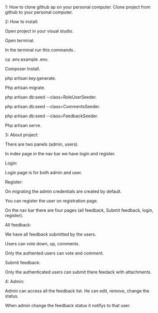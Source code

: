 1: How to clone github ap on your personal computer.
   Clone project from github to your personal computer.

2: How to install:

   Open project in your visual studio.
   
   Open terminal.
   
   In the terminal run this commands..
   
   cp .env.example .env.
   
   Composer Install. 
   
   php artisan key:generate.
   
   Php artisan migrate. 
   
   php artisan db:seed --class=RoleUserSeeder.
   
   php artisan db:seed --class=CommentsSeeder.
   
   php artisan db:seed --class=FeedbackSeeder.
   
   Php artisan serve.

3: About project:
   
   There are two panels (admin, users).
   
   In index page in the nav bar we have login and register.
   
   Login:
   
   Login page is for both admin and user.
   
   Register:
   
   On migrating the admin credentials are created by default.
   
   You can register the user on registration page.
   
   On the nav bar there are four pages (all feedback, Submit feedback, login, register).
   
   All feedback:
   
   We have all feedback submitted by the users.
   
   Users can vote down, up, comments.
   
   Only the authented users can vote and comment.
   
   Submit feedback:
   
   Only the authenticated users can submit there feedack with attachments.
   
4: Admin:

   Admin can access all the feedback list. He can edit, remove, change the status.
   
   When admin change the feedback status it notifys to that user.
   
